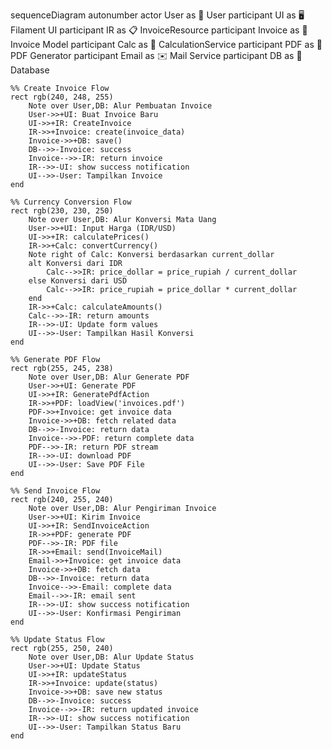 sequenceDiagram
    autonumber
    actor User as 👤 User
    participant UI as 🖥️ Filament UI
    participant IR as 📋 InvoiceResource
    participant Invoice as 📄 Invoice Model
    participant Calc as 🧮 CalculationService
    participant PDF as 📎 PDF Generator
    participant Email as ✉️ Mail Service
    participant DB as 💾 Database

    %% Create Invoice Flow
    rect rgb(240, 248, 255)
        Note over User,DB: Alur Pembuatan Invoice
        User->>+UI: Buat Invoice Baru
        UI->>+IR: CreateInvoice
        IR->>+Invoice: create(invoice_data)
        Invoice->>+DB: save()
        DB-->>-Invoice: success
        Invoice-->>-IR: return invoice
        IR-->>-UI: show success notification
        UI-->>-User: Tampilkan Invoice
    end

    %% Currency Conversion Flow
    rect rgb(230, 230, 250)
        Note over User,DB: Alur Konversi Mata Uang
        User->>+UI: Input Harga (IDR/USD)
        UI->>+IR: calculatePrices()
        IR->>+Calc: convertCurrency()
        Note right of Calc: Konversi berdasarkan current_dollar
        alt Konversi dari IDR
            Calc-->>IR: price_dollar = price_rupiah / current_dollar
        else Konversi dari USD
            Calc-->>IR: price_rupiah = price_dollar * current_dollar
        end
        IR->>+Calc: calculateAmounts()
        Calc-->>-IR: return amounts
        IR-->>-UI: Update form values
        UI-->>-User: Tampilkan Hasil Konversi
    end

    %% Generate PDF Flow
    rect rgb(255, 245, 238)
        Note over User,DB: Alur Generate PDF
        User->>+UI: Generate PDF
        UI->>+IR: GeneratePdfAction
        IR->>+PDF: loadView('invoices.pdf')
        PDF->>+Invoice: get invoice data
        Invoice->>+DB: fetch related data
        DB-->>-Invoice: return data
        Invoice-->>-PDF: return complete data
        PDF-->>-IR: return PDF stream
        IR-->>-UI: download PDF
        UI-->>-User: Save PDF File
    end

    %% Send Invoice Flow
    rect rgb(240, 255, 240)
        Note over User,DB: Alur Pengiriman Invoice
        User->>+UI: Kirim Invoice
        UI->>+IR: SendInvoiceAction
        IR->>+PDF: generate PDF
        PDF-->>-IR: PDF file
        IR->>+Email: send(InvoiceMail)
        Email->>+Invoice: get invoice data
        Invoice->>+DB: fetch data
        DB-->>-Invoice: return data
        Invoice-->>-Email: complete data
        Email-->>-IR: email sent
        IR-->>-UI: show success notification
        UI-->>-User: Konfirmasi Pengiriman
    end

    %% Update Status Flow
    rect rgb(255, 250, 240)
        Note over User,DB: Alur Update Status
        User->>+UI: Update Status
        UI->>+IR: updateStatus
        IR->>+Invoice: update(status)
        Invoice->>+DB: save new status
        DB-->>-Invoice: success
        Invoice-->>-IR: return updated invoice
        IR-->>-UI: show success notification
        UI-->>-User: Tampilkan Status Baru
    end
